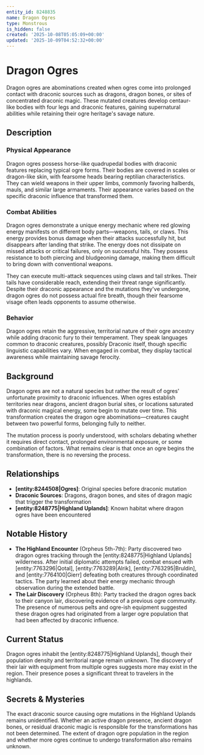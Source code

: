 ```yaml
---
entity_id: 8248835
name: Dragon Ogres
type: Monstrous
is_hidden: false
created: '2025-10-08T05:05:09+00:00'
updated: '2025-10-09T04:52:32+00:00'
---
```


# Dragon Ogres

Dragon ogres are abominations created when ogres come into prolonged contact with draconic sources such as dragons, dragon bones, or sites of concentrated draconic magic. These mutated creatures develop centaur-like bodies with four legs and draconic features, gaining supernatural abilities while retaining their ogre heritage's savage nature.

## Description

### Physical Appearance

Dragon ogres possess horse-like quadrupedal bodies with draconic features replacing typical ogre forms. Their bodies are covered in scales or dragon-like skin, with fearsome heads bearing reptilian characteristics. They can wield weapons in their upper limbs, commonly favoring halberds, mauls, and similar large armaments. Their appearance varies based on the specific draconic influence that transformed them.

### Combat Abilities

Dragon ogres demonstrate a unique energy mechanic where red glowing energy manifests on different body parts—weapons, tails, or claws. This energy provides bonus damage when their attacks successfully hit, but disappears after landing that strike. The energy does not dissipate on missed attacks or critical failures, only on successful hits. They possess resistance to both piercing and bludgeoning damage, making them difficult to bring down with conventional weapons.

They can execute multi-attack sequences using claws and tail strikes. Their tails have considerable reach, extending their threat range significantly. Despite their draconic appearance and the mutations they've undergone, dragon ogres do not possess actual fire breath, though their fearsome visage often leads opponents to assume otherwise.

### Behavior

Dragon ogres retain the aggressive, territorial nature of their ogre ancestry while adding draconic fury to their temperament. They speak languages common to draconic creatures, possibly Draconic itself, though specific linguistic capabilities vary. When engaged in combat, they display tactical awareness while maintaining savage ferocity.

## Background

Dragon ogres are not a natural species but rather the result of ogres' unfortunate proximity to draconic influences. When ogres establish territories near dragons, ancient dragon burial sites, or locations saturated with draconic magical energy, some begin to mutate over time. This transformation creates the dragon ogre abominations—creatures caught between two powerful forms, belonging fully to neither.

The mutation process is poorly understood, with scholars debating whether it requires direct contact, prolonged environmental exposure, or some combination of factors. What remains clear is that once an ogre begins the transformation, there is no reversing the process.

## Relationships

- **[entity:8244508|Ogres]**: Original species before draconic mutation
- **Draconic Sources**: Dragons, dragon bones, and sites of dragon magic that trigger the transformation
- **[entity:8248775|Highland Uplands]**: Known habitat where dragon ogres have been encountered

## Notable History

- **The Highland Encounter** (Orpheus 5th-7th): Party discovered two dragon ogres tracking through the [entity:8248775|Highland Uplands] wilderness. After initial diplomatic attempts failed, combat ensued with [entity:7763296|Qotal], [entity:7763289|Alrik], [entity:7763295|Bruldin], and [entity:7764100|Gierr] defeating both creatures through coordinated tactics. The party learned about their energy mechanic through observation during the extended battle.
- **The Lair Discovery** (Orpheus 8th): Party tracked the dragon ogres back to their canyon lair, discovering evidence of a previous ogre community. The presence of numerous pelts and ogre-ish equipment suggested these dragon ogres had originated from a larger ogre population that had been affected by draconic influence.

## Current Status

Dragon ogres inhabit the [entity:8248775|Highland Uplands], though their population density and territorial range remain unknown. The discovery of their lair with equipment from multiple ogres suggests more may exist in the region. Their presence poses a significant threat to travelers in the highlands.

## Secrets & Mysteries

The exact draconic source causing ogre mutations in the Highland Uplands remains unidentified. Whether an active dragon presence, ancient dragon bones, or residual draconic magic is responsible for the transformations has not been determined. The extent of dragon ogre population in the region and whether more ogres continue to undergo transformation also remains unknown.